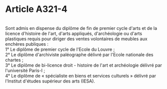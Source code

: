 # Article A321-4

<p><br/>Sont admis en dispense du diplôme de fin de premier cycle d'arts et de la licence d'histoire de l'art, d'arts appliqués, d'archéologie ou d'arts plastiques requis pour diriger des ventes volontaires de meubles aux enchères publiques :<br/> 1° Le diplôme de premier cycle de l'Ecole du Louvre ;<br/> 2° Le diplôme d'archiviste paléographe délivré par l'Ecole nationale des chartes ;<br/> 3° Le diplôme de bi-licence droit - histoire de l'art et archéologie délivré par l'université Paris-I ;<br/> 4° Le diplôme de « spécialiste en biens et services culturels » délivré par l'Institut d'études supérieur des arts (IESA).</p>